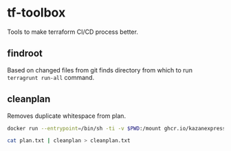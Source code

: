 # tf-toolbox

Tools to make terraform CI/CD process better.

## findroot

Based on changed files from git finds directory from which to run `terragrunt run-all` command.

## cleanplan

Removes duplicate whitespace from plan.

```bash
docker run --entrypoint=/bin/sh -ti -v $PWD:/mount ghcr.io/kazanexpress/tf-toolbox:latest

cat plan.txt | cleanplan > cleanplan.txt
```
